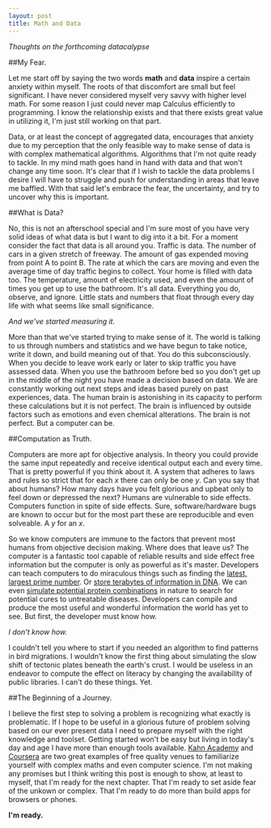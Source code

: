 ```yaml
---
layout: post
title: Math and Data
---
```


*Thoughts on the forthcoming datacalypse*

##My Fear.

Let me start off by saying the two words **math** and **data** inspire a certain anxiety within myself. The roots of that discomfort are small but feel significant. I have never considered myself very savvy with higher level math. For some reason I just could never map Calculus efficiently to programming. I know the relationship exists and that there exists great value in utilizing it, I'm just still working on that part.

Data, or at least the concept of aggregated data, encourages that anxiety due to my perception that the only feasible way to make sense of data is with complex mathematical algorithms. Algorithms that I'm not quite ready to tackle. In my mind math goes hand in hand with data and that won't change any time soon. It's clear that if I wish to tackle the data problems I desire I will have to struggle and push for understanding in areas that leave me baffled. With that said let's embrace the fear, the uncertainty, and try to uncover why this is important.

##What is Data?

No, this is not an afterschool special and I'm sure most of you have very solid ideas of what data is but I want to dig into it a bit. For a moment consider the fact that data is all around you. Traffic is data. The number of cars in a given stretch of freeway. The amount of gas expended moving from point A to point B. The rate at which the cars are moving and even the average time of day traffic begins to collect. Your home is filled with data too. The temperature, amount of electricity used, and even the amount of times you get up to use the bathroom. It's all data. Everything you do, observe, and ignore. Little stats and numbers that float through every day life with what seems like small significance.

*And we've started measuring it.*

More than that we've started trying to make sense of it. The world is talking to us through numbers and statistics and we have begun to take notice, write it down, and build meaning out of that. You do this subconsciously. When you decide to leave work early or later to skip traffic you have assessed data. When you use the bathroom before bed so you don't get up in the middle of the night you have made a decision based on data. We are constantly working out next steps and ideas based purely on past experiences, data. The human brain is astonishing in its capacity to perform these calculations but it is not perfect. The brain is influenced by outside factors such as emotions and even chemical alterations. The brain is not perfect. But a computer can be.

##Computation as Truth.

Computers are more apt for objective analysis. In theory you could provide the same input repeatedly and receive identical output each and every time. That is pretty powerful if you think about it. A system that adheres to laws and rules so strict that for each *x* there can only be one *y*. Can you say that about humans? How many days have you felt glorious and upbeat only to feel down or depressed the next? Humans are vulnerable to side effects. Computers function in spite of side effects. Sure, software/hardware bugs are known to occur but for the most part these are reproducible and even solveable. A *y* for an *x*.

So we know computers are immune to the factors that prevent most humans from objective decision making. Where does that leave us? The computer is a fantastic tool capable of reliable results and side effect free information but the computer is only as powerful as it's master. Developers can teach computers to do miraculous things such as finding the [latest, largest prime number](http://www.mersenne.org/various/57885161.htm). Or [store terabytes of information in DNA](http://www.extremetech.com/extreme/134672-harvard-cracks-dna-storage-crams-700-terabytes-of-data-into-a-single-gram). We can even [simulate potential protein combinations](http://folding.stanford.edu/English/HomePage) in nature to search for potential cures to untreatable diseases. Developers can compile and produce the most useful and wonderful information the world has yet to see. But first, the developer must know how.

*I don't know how.*

I couldn't tell you where to start if you needed an algorithm to find patterns in bird migrations. I wouldn't know the first thing about simulating the slow shift of tectonic plates beneath the earth's crust. I would be useless in an endeavor to compute the effect on literacy by changing the availability of public libraries. I can't do these things. Yet.

##The Beginning of a Journey.

I believe the first step to solving a problem is recognizing what exactly is problematic. If I hope to be useful in a glorious future of problem solving based on our ever present data I need to prepare myself with the right knowledge and toolset. Getting started won't be easy but living in today's day and age I have more than enough tools available. [Kahn Academy](http://kahnacademy.org) and [Coursera](http://coursera.org) are two great examples of free quality venues to familiarize yourself with complex maths and even computer science. I'm not making any promises but I think writing this post is enough to show, at least to myself, that I'm ready for the next chapter. That I'm ready to set aside fear of the unkown or complex. That I'm ready to do more than build apps for browsers or phones.

**I'm ready.**
